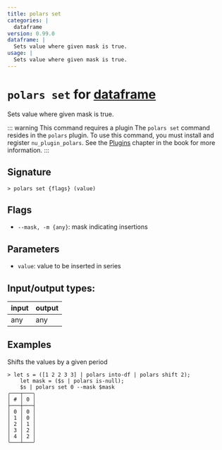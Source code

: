 ```yaml
---
title: polars set
categories: |
  dataframe
version: 0.99.0
dataframe: |
  Sets value where given mask is true.
usage: |
  Sets value where given mask is true.
---
```

<!-- This file is automatically generated. Please edit the command in https://github.com/nushell/nushell instead. -->

# `polars set` for [dataframe](/commands/categories/dataframe.md)

<div class='command-title'>Sets value where given mask is true.</div>

::: warning This command requires a plugin
The `polars set` command resides in the `polars` plugin.
To use this command, you must install and register `nu_plugin_polars`.
See the [Plugins](/book/plugins.html) chapter in the book for more information.
:::

## Signature

```> polars set {flags} (value)```

## Flags

 -  `--mask, -m {any}`: mask indicating insertions

## Parameters

 -  `value`: value to be inserted in series


## Input/output types:

| input | output |
| ----- | ------ |
| any   | any    |

## Examples

Shifts the values by a given period
```nu
> let s = ([1 2 2 3 3] | polars into-df | polars shift 2);
    let mask = ($s | polars is-null);
    $s | polars set 0 --mask $mask
╭───┬───╮
│ # │ 0 │
├───┼───┤
│ 0 │ 0 │
│ 1 │ 0 │
│ 2 │ 1 │
│ 3 │ 2 │
│ 4 │ 2 │
╰───┴───╯

```
